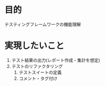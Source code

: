 # 目的
テスティングフレームワークの機能理解

# 実現したいこと
1. テスト結果の出力(レポート作成・集計を想定)
2. テストのリファクタリング
    1. テストスイートの定義
    2. コメント・タグ付け